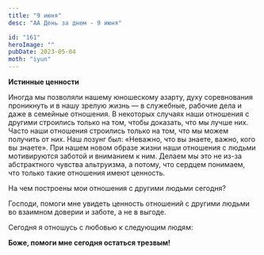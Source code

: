 ```yaml
---
title: "9 июня"
desc: "АА День за днем - 9 июня"

id: "161"
heroImage: ""
pubDate: 2023-05-04
moth: "iyun"
---
```


**Истинные ценности**

Иногда мы позволяли нашему юношескому азарту, духу соревнования проникнуть и в
нашу зрелую жизнь — в служебные, рабочие дела и даже в семейные отношения. В
некоторых случаях наши отношения с другими строились только на том, чтобы
доказать, что мы лучше них. Часто наши отношения строились только на том, что
мы можем получить от них. Наш лозунг был: «Неважно, что вы знаете, важно, кого
вы знаете». При нашем новом образе жизни наши отношения с людьми мотивируются
заботой и вниманием к ним. Делаем мы это не из-за абстрактного чувства
альтруизма, а потому, что сердцем понимаем, что только такие отношения имеют
ценность.

На чем построены мои отношения с другими людьми сегодня?

Господи, помоги мне увидеть ценность отношений с другими людьми во взаимном
доверии и заботе, а не в выгоде.

Сегодня я отношусь с любовью к следующим людям:

**Боже, помоги мне сегодня остаться трезвым!**
